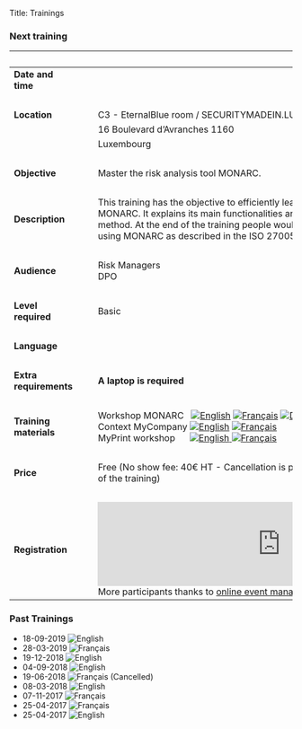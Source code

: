 Title: Trainings

### Next training

|&nbsp;|||
|:--|--|--|
|**Date and time**|| |
|&nbsp;|  ||
|**Location**|&nbsp;&nbsp;&nbsp;|C3 - EternalBlue room / SECURITYMADEIN.LU|
|             |                  |16 Boulevard d’Avranches 1160|
|             |                  |Luxembourg|
|&nbsp;|  |  |
|**Objective**||Master the risk analysis tool MONARC.|
|&nbsp;|  |  |
|**Description**||This training has the objective to efficiently learn the use of the risk assessment tool MONARC. It explains its main functionalities and the different steps of the associated method. At the end of the training people would be able to conduct a risk analysis using MONARC as described in the ISO 27005.|
|&nbsp;|  |  |
|**Audience**||Risk Managers <br> DPO|
|&nbsp;|  |  |
|**Level required**||Basic|
|&nbsp;|  |  |
|**Language**|| |
|&nbsp;|  |  |
|**Extra requirements**||**A laptop is required**|
|&nbsp;|  |  |
|**Training materials**||Workshop MONARC &nbsp; [![English][en]](/assets/files/monarc-training/en/Formation_V2-MONARC_Env1.1.pdf) [![Français][fr]](/assets/files/monarc-training/fr/Formation_V2-MONARC_Fr.pdf) [![Dutch][nl]](/assets/files/monarc-training/nl/Formation_V2-MONARC_NL.pdf)<br/>Context MyCompany [![English][en]](/assets/files/monarc-training/en/Context_MyCompany_en_v1.0.pdf) [![Français][fr]](/assets/files/monarc-training/fr/Context_MyCompany_fr_v1.1.pdf)<br/>MyPrint workshop &nbsp;&nbsp;&nbsp;&nbsp;&nbsp;<a href="/assets/files/monarc-training/en/MyPrintEN.json" download>![English][en] <a href="/assets/files/monarc-training/fr/MyPrintFR.json" download>![Français][fr]
|&nbsp;|  |  |
|**Price**||Free (No show fee: 40€ HT - Cancellation is possible up to 48 hours before the start of the training) |
|&nbsp;|  |  |
|**Registration** |   | <script type="text/javascript" src="https://www.xing-events.com/resources/js/amiandoExport.js"></script><iframe src="https://VQBPBBW-modules.xing-events.com/VQBPBBW.html?viewType=iframe&distributionChannel=CHANNEL_IFRAME&language=en&useDefaults=false&resizeIFrame=true" frameborder="0" width="650px" id="_amiandoIFrame3806799"><p>This page requires frame support. Please use a frame compatible browser to see the ticket sales module.</p><p> Try out the <a href="https://en.xing-events.com/">online event registration system</a> from XING Events.</p></iframe>More participants thanks to <a href="https://en.xing-events.com?viralRefId=VQBPBBW&utm_campaign=ev-VQBPBBW&utm_medium=viral&utm_source=EventWebsite&utm_content=TextLinkBottom&utm_term=text-link" target="_blank" alt="XING Events" title="XING Events">online event management solutions</a> from XING Events.|

### Past Trainings

* 18-09-2019 ![English][en]
* 28-03-2019 ![Français][fr]
* 19-12-2018 ![English][en]
* 04-09-2018 ![English][en]
* 19-06-2018 ![Français][fr] (Cancelled)
* 08-03-2018 ![English][en]
* 07-11-2017 ![Français][fr]
* 25-04-2017 ![Français][fr]
* 25-04-2017 ![English][en]


[en]: /assets/images/gb.svg "English"
[fr]: /assets/images/fr.svg "Français"
[nl]: /assets/images/nl.svg "Dutch"
